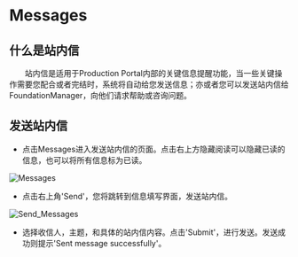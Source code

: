 # Messages

## 什么是站内信

&ensp;&ensp;&ensp;&ensp;站内信是适用于Production Portal内部的关键信息提醒功能，当一些关键操作需要您配合或者完结时，系统将自动给您发送信息；亦或者您可以发送站内信给FoundationManager，向他们请求帮助或咨询问题。

## 发送站内信

* 点击Messages进入发送站内信的页面。点击右上方隐藏阅读可以隐藏已读的信息，也可以将所有信息标为已读。

![Messages](/img/docs/Messages.png)

* 点击右上角'Send'，您将跳转到信息填写界面，发送站内信。

![Send_Messages](/img/docs/Send_Messages.png)

* 选择收信人，主题，和具体的站内信内容。点击'Submit'，进行发送。发送成功则提示'Sent message successfully'。
